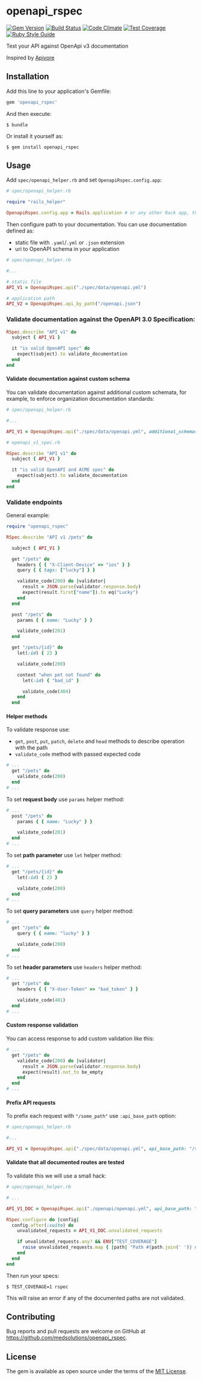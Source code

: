 [gem]: https://rubygems.org/gems/openapi_rspec
[travis]: https://travis-ci.org/medsolutions/openapi_rspec
[codeclimate]: https://codeclimate.com/github/medsolutions/openapi_rspec

# openapi_rspec
[![Gem Version](https://badge.fury.io/rb/openapi_rspec.svg)][gem]
[![Build Status](https://travis-ci.org/medsolutions/openapi_rspec.svg?branch=master)][travis]
[![Code Climate](https://codeclimate.com/github/medsolutions/openapi_rspec/badges/gpa.svg)][codeclimate]
[![Test Coverage](https://codeclimate.com/github/medsolutions/openapi_rspec/badges/coverage.svg)][codeclimate]
[![Ruby Style Guide](https://img.shields.io/badge/code_style-standard-brightgreen.svg)](https://github.com/testdouble/standard)

Test your API against OpenApi v3 documentation

Inspired by [Apivore](https://github.com/westfieldlabs/apivore)

## Installation

Add this line to your application's Gemfile:

```ruby
gem 'openapi_rspec'
```

And then execute:

    $ bundle

Or install it yourself as:

    $ gem install openapi_rspec

## Usage

Add `spec/openapi_helper.rb` and set `OpenapiRspec.config.app`:

```ruby
# spec/openapi_helper.rb

require "rails_helper"

OpenapiRspec.config.app = Rails.application # or any other Rack app, thanks to rack-test gem
```

Then configure path to your documentation. You can use documentation defined as:
- static file with `.yaml`/`.yml` or `.json` extension
- uri to OpenAPI schema in your application

```ruby
# spec/openapi_helper.rb

#...

# static file
API_V1 = OpenapiRspec.api("./spec/data/openapi.yml")

# application path
API_V2 = OpenapiRspec.api_by_path("/openapi.json")
```


### Validate documentation against the OpenAPI 3.0 Specification:

```ruby
RSpec.describe "API v1" do
  subject { API_V1 }

  it "is valid OpenAPI spec" do
    expect(subject).to validate_documentation
  end
end
```

#### Validate documentation against custom schema

You can validate documentation against additional custom schemata, for example, to enforce organization documentation standards:

```ruby
# spec/openapi_helper.rb

#...

API_V1 = OpenapiRspec.api("./spec/data/openapi.yml", additional_schemas: ["./spec/data/acme_schema.yml"])
```

```ruby
# openapi_v1_spec.rb

RSpec.describe "API v1" do
  subject { API_V1 }

  it "is valid OpenAPI and ACME spec" do
    expect(subject).to validate_documentation
  end
end
```

### Validate endpoints

General example:

```ruby
require "openapi_rspec"

RSpec.describe "API v1 /pets" do

  subject { API_V1 }

  get "/pets" do
    headers { { "X-Client-Device" => "ios" } }
    query { { tags: ["lucky"] } }

    validate_code(200) do |validator|
      result = JSON.parse(validator.response.body)
      expect(result.first["name"]).to eq("Lucky")
    end
  end

  post "/pets" do
    params { { name: "Lucky" } }

    validate_code(201)
  end

  get "/pets/{id}" do
    let(:id) { 23 }

    validate_code(200)

    context "when pet not found" do
      let(:id) { "bad_id" }

      validate_code(404)
    end
  end
```

#### Helper methods

To validate response use:
- `get`, `post`, `put`, `patch`, `delete` and `head` methods to describe operation with the path
- `validate_code` method with passed expected code

```ruby
# ...
  get "/pets" do
    validate_code(200)
  end
# ...
```

To set **request body** use `params` helper method:

```ruby
# ...
  post "/pets" do
    params { { name: "Lucky" } }

    validate_code(201)
  end
# ...
```

To set **path parameter** use `let` helper method:

```ruby
# ...
  get "/pets/{id}" do
    let(:id) { 23 }

    validate_code(200)
  end
# ...
```

To set **query parameters** use `query` helper method:

```ruby
# ...
  get "/pets" do
    query { { name: "lucky" } }

    validate_code(200)
  end
# ...
```

To set **header parameters** use `headers` helper method:

```ruby
# ...
  get "/pets" do
    headers { { "X-User-Token" => "bad_token" } }

    validate_code(401)
  end
# ...
```

#### Custom response validation

You can access response to add custom validation like this:

```ruby
# ...
  get "/pets" do
    validate_code(200) do |validator|
      result = JSON.parse(validator.response.body)
      expect(result).not_to be_empty
    end
  end
# ...
```

#### Prefix API requests

To prefix each request with `"/some_path"` use `:api_base_path` option:

```ruby
# spec/openapi_helper.rb

#...

API_V1 = OpenapiRspec.api("./spec/data/openapi.yml", api_base_path: "/some_path")
```

#### Validate that all documented routes are tested

To validate this we will use a small hack:

```ruby
# spec/openapi_helper.rb

# ...

API_V1_DOC = OpenapiRspec.api("./openapi/openapi.yml", api_base_path: "/api/v1")

RSpec.configure do |config|
  config.after(:suite) do
    unvalidated_requests = API_V1_DOC.unvalidated_requests

    if unvalidated_requests.any? && ENV["TEST_COVERAGE"]
      raise unvalidated_requests.map { |path| "Path #{path.join(' ')} not tested" }.join("\n")
    end
  end
end
```

Then run your specs:

    $ TEST_COVERAGE=1 rspec

This will raise an error if any of the documented paths are not validated.

## Contributing

Bug reports and pull requests are welcome on GitHub at https://github.com/medsolutions/openapi_rspec.

## License

The gem is available as open source under the terms of the [MIT License](https://opensource.org/licenses/MIT).
